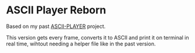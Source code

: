 # ASCII Player Reborn

Based on my past [ASCII-PLAYER](https://github.com/Azrielx86/ASCII-PLAYER) project.

This version gets every frame, converts it to ASCII and print it on terminal in real time, wihtout needing a helper file like in the past version. 